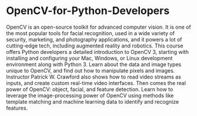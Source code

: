 # OpenCV-for-Python-Developers

OpenCV is an open-source toolkit for advanced computer vision. It is one of the most popular tools for facial recognition, used in a wide variety of security, marketing, and photography applications, and it powers a lot of cutting-edge tech, including augmented reality and robotics. This course offers Python developers a detailed introduction to OpenCV 3, starting with installing and configuring your Mac, Windows, or Linux development environment along with Python 3. Learn about the data and image types unique to OpenCV, and find out how to manipulate pixels and images. Instructor Patrick W. Crawford also shows how to read video streams as inputs, and create custom real-time video interfaces. Then comes the real power of OpenCV: object, facial, and feature detection. Learn how to leverage the image-processing power of OpenCV using methods like template matching and machine learning data to identify and recognize features.
